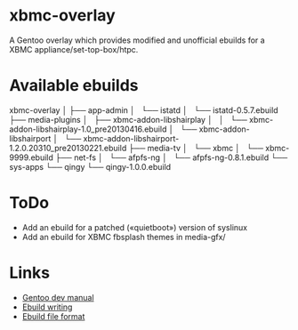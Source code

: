 xbmc-overlay
============
A Gentoo overlay which provides modified and unofficial ebuilds
for a XBMC appliance/set-top-box/htpc.

Available ebuilds
=================
xbmc-overlay
│
├── app-admin
│   └── istatd
│       └── istatd-0.5.7.ebuild
├── media-plugins
│   ├── xbmc-addon-libshairplay
│   │   └── xbmc-addon-libshairplay-1.0_pre20130416.ebuild
│   └── xbmc-addon-libshairport
│       └── xbmc-addon-libshairport-1.2.0.20310_pre20130221.ebuild
├── media-tv
│   └── xbmc
│       └── xbmc-9999.ebuild
├── net-fs
│   └── afpfs-ng
│       └── afpfs-ng-0.8.1.ebuild
└── sys-apps
    └── qingy
        └── qingy-1.0.0.ebuild

ToDo
====
- Add an ebuild for a patched («quietboot») version of syslinux
- Add an ebuild for XBMC fbsplash themes in media-gfx/

Links
=====
- [Gentoo dev manual][0]
- [Ebuild writing][1]
- [Ebuild file format][2]

[0]:http://devmanual.gentoo.org/
[1]:http://devmanual.gentoo.org/ebuild-writing/
[2]:http://devmanual.gentoo.org/ebuild-writing/file-format/
